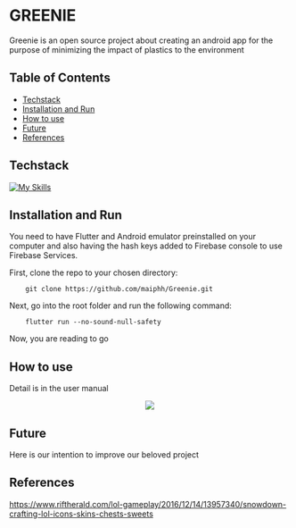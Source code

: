# GREENIE
<!-- <h1 align="center" >
  <img src="https://res.cloudinary.com/dbmzwv11o/image/upload/v1672327217/317624990_1543751562704550_2983191269299183844_n_jan2lh.png" style="height: 100px; widht: 1000px">
</h1> -->
<!-- [![Project Status]] -->

Greenie is an open source project about creating an android app for the purpose of minimizing the impact of plastics to the environment


## Table of Contents

* [Techstack](#techstack)
* [Installation and Run](#installation-and-run)
* [How to use](#how-to-use)
* [Future](#future)
* [References](#references)

## Techstack
[![My Skills](https://skillicons.dev/icons?i=firebase,flutter,nodejs,vscode,figma,idea)](https://skillicons.dev)

## Installation and Run
You need to have Flutter and Android emulator preinstalled on your computer and also having the hash keys added to Firebase console to use Firebase Services.

First, clone the repo to your chosen directory:

        git clone https://github.com/maiphh/Greenie.git

Next, go into the root folder and run the following command:

        flutter run --no-sound-null-safety
Now, you are reading to go

## How to use

Detail is in the user manual

<p align="center"><img src="https://res.cloudinary.com/dbmzwv11o/image/upload/v1672288810/321238346_3035218186783774_432180311113933125_n_z8v0yx.png"/></p>

## Future
Here is our intention to improve our beloved project
 
## References
https://www.riftherald.com/lol-gameplay/2016/12/14/13957340/snowdown-crafting-lol-icons-skins-chests-sweets
    
